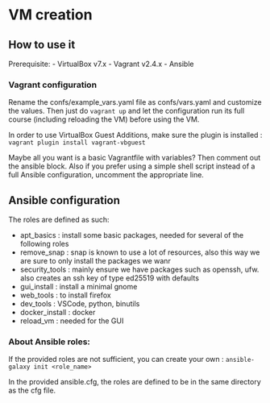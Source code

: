# VM creation

## How to use it
Prerequisite:
	- VirtualBox v7.x
	- Vagrant v2.4.x
	- Ansible


### Vagrant configuration
Rename the confs/example_vars.yaml file as confs/vars.yaml and customize the values.
Then just do ```vagrant up``` and let the configuration run its full course (including reloading the VM) before using the VM.

In order to use VirtualBox Guest Additions, make sure the plugin is installed :
```vagrant plugin install vagrant-vbguest```

Maybe all you want is a basic Vagrantfile with variables? Then comment out the ansible block.
Also if you prefer using a simple shell script instead of a full Ansible configuration, uncomment the appropriate line.



## Ansible configuration
The roles are defined as such:
- apt_basics		: install some basic packages, needed for several of the following roles
- remove_snap		: snap is known to use a lot of resources, also this way we are sure to only install the packages we wanr
- security_tools	: mainly ensure we have packages such as openssh, ufw. also creates an ssh key of type ed25519 with defaults
- gui_install		: install a minimal gnome
- web_tools			: to install firefox
- dev_tools			: VSCode, python, binutils
- docker_install	: docker
- reload_vm			: needed for the GUI


### About Ansible roles:
If the provided roles are not sufficient, you can create your own :
```ansible-galaxy init <role_name>```

In the provided ansible.cfg, the roles are defined to be in the same directory as the cfg file.

